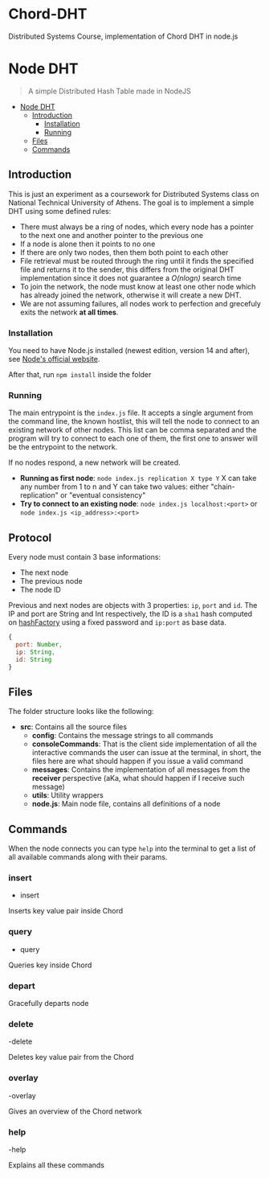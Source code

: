 # Chord-DHT
Distributed Systems Course, implementation of Chord DHT in node.js

# Node DHT

> A simple Distributed Hash Table made in NodeJS

<!-- TOC -->

- [Node DHT](#node-dht)
  - [Introduction](#introduction)
    - [Installation](#installation)
    - [Running](#running)
  - [Files](#files)
  - [Commands](#commands)

<!-- /TOC -->

## Introduction

This is just an experiment as a coursework for Distributed Systems class on National Technical University of Athens. The goal is to implement a simple DHT using some defined rules:

- There must always be a ring of nodes, which every node has a pointer to the next one and another pointer to the previous one
- If a node is alone then it points to no one
- If there are only two nodes, then them both point to each other
- File retrieval must be routed through the ring until it finds the specified file and returns it to the sender, this differs from the original DHT implementation since it does not guarantee a _O(nlogn)_ search time
- To join the network, the node must know at least one other node which has already joined the network, otherwise it will create a new DHT.
- We are not assuming failures, all nodes work to perfection and grecefuly exits the network __at all times__.

### Installation

You need to have Node.js installed (newest edition, version 14 and after), see [Node's official website](http://nodejs.org).

After that, run `npm install` inside the folder

### Running

The main entrypoint is the `index.js` file. It accepts a single argument from the command line, the known hostlist, this will tell the node to connect to an existing network of other nodes. This list can be comma separated and the program will try to connect to each one of them, the first one to answer will be the entrypoint to the network.

If no nodes respond, a new network will be created.

- __Running as first node__: `node index.js replication X type Y`
X can take any number from 1 to n and Y can take two values: either "chain-replication" or "eventual consistency"
- __Try to connect to an existing node__: `node index.js localhost:<port>` or `node index.js <ip_address>:<port>` 


## Protocol

Every node must contain 3 base informations:

- The next node
- The previous node
- The node ID

Previous and next nodes are objects with 3 properties: `ip`, `port` and `id`. The IP and port are String and Int respectively, the ID is a `sha1` hash computed on [hashFactory](./src/utils/hashFactory.js) using a fixed password and `ip:port` as base data.


```js
{
  port: Number,
  ip: String,
  id: String
}
```
## Files

The folder structure looks like the following:

- __src__: Contains all the source files
  - __config__: Contains the message strings to all commands
  - __consoleCommands__: That is the client side implementation of all the interactive commands the user can issue at the terminal, in short, the files here are what should happen if you issue a valid command
  - __messages__: Contains the implementation of all messages from the __receiver__ perspective (aKa, what should happen if I receive such message)
  - __utils__: Utility wrappers
  - __node.js__: Main node file, contains all definitions of a node

## Commands

When the node connects you can type `help` into the terminal to get a list of all available commands along with their params.

### insert

- insert<key><value> 

Inserts key value pair inside Chord 

### query

- query<key>

Queries key inside Chord

### depart

Gracefully departs node

### delete

-delete<key>

Deletes key value pair from the Chord

### overlay

-overlay

Gives an overview of the Chord network

### help

-help

Explains all these commands


